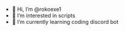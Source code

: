 - 👋 Hi, I’m @rokoexe1
- 👀 I’m interested in scripts
- 🌱 I’m currently learning coding discord bot

<!---
rokoexe1/rokoexe1 is a ✨ special ✨ repository because its `README.md` (this file) appears on your GitHub profile.
You can click the Preview link to take a look at your changes.
--->
